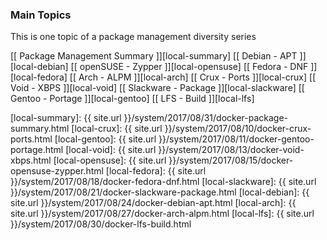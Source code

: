 ### Main Topics

This is one topic of a package management diversity series

[[ Package Management Summary ]][local-summary]
[[ Debian - APT ]][local-debian]
[[ openSUSE - Zypper ]][local-opensuse]
[[ Fedora - DNF ]][local-fedora]
[[ Arch - ALPM ]][local-arch]
[[ Crux - Ports ]][local-crux]
[[ Void - XBPS ]][local-void]
[[ Slackware - Package ]][local-slackware]
[[ Gentoo - Portage ]][local-gentoo]
[[ LFS - Build ]][local-lfs]

[//]: <> ( -- -- -- links below -- -- -- )

[local-summary]:	{{ site.url }}/system/2017/08/31/docker-package-summary.html
[local-crux]:		{{ site.url }}/system/2017/08/10/docker-crux-ports.html
[local-gentoo]:		{{ site.url }}/system/2017/08/11/docker-gentoo-portage.html
[local-void]:		{{ site.url }}/system/2017/08/13/docker-void-xbps.html
[local-opensuse]:	{{ site.url }}/system/2017/08/15/docker-opensuse-zypper.html
[local-fedora]:		{{ site.url }}/system/2017/08/18/docker-fedora-dnf.html
[local-slackware]:	{{ site.url }}/system/2017/08/21/docker-slackware-package.html
[local-debian]:		{{ site.url }}/system/2017/08/24/docker-debian-apt.html
[local-arch]:		{{ site.url }}/system/2017/08/27/docker-arch-alpm.html
[local-lfs]:		{{ site.url }}/system/2017/08/30/docker-lfs-build.html
